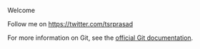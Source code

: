Welcome

Follow me on https://twitter.com/tsrprasad

For more information on Git, see the
[official Git documentation](https://git-scm.com/).
